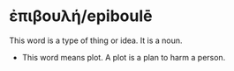# ἐπιβουλή/epiboulē
This word is a type of thing or idea. It is a noun.
* This word means plot. A plot is a plan to harm a person.
